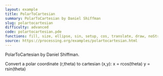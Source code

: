 ```yaml
---
layout: example
title: PolarToCartesian
summary: PolarToCartesian by Daniel Shiffman
slug: polartocartesian
difficulty: advanced
code: polartocartesian.pde
functions: fill, size, ellipse, sin, setup, cos, translate, draw, noStroke, ellipseMode, background
source: https://processing.org/examples/polartocartesian.html
---
```


PolarToCartesian by Daniel Shiffman. 

 Convert a polar coordinate (r,theta) to cartesian (x,y): x = rcos(theta) y = rsin(theta)
